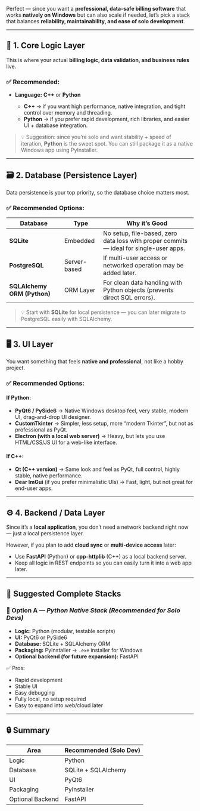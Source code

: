 Perfect — since you want a **professional, data-safe billing software** that works **natively on Windows** but can also scale if needed, let’s pick a stack that balances **reliability, maintainability, and ease of solo development**.

---

## 🧠 1. Core Logic Layer

This is where your actual **billing logic, data validation, and business rules** live.

### ✅ Recommended:

* **Language:** **C++** or **Python**

  * **C++** → if you want high performance, native integration, and tight control over memory and threading.
  * **Python** → if you prefer rapid development, rich libraries, and easier UI + database integration.

> 💡 Suggestion: since you’re solo and want stability + speed of iteration, **Python** is the sweet spot. You can still package it as a native Windows app using PyInstaller.

---

## 🗃️ 2. Database (Persistence Layer)

Data persistence is your top priority, so the database choice matters most.

### ✅ Recommended Options:

| Database                    | Type         | Why it’s Good                                                                          |
| --------------------------- | ------------ | -------------------------------------------------------------------------------------- |
| **SQLite**                  | Embedded     | No setup, file-based, zero data loss with proper commits — ideal for single-user apps. |
| **PostgreSQL**              | Server-based | If multi-user access or networked operation may be added later.                        |
| **SQLAlchemy ORM (Python)** | ORM Layer    | For clean data handling with Python objects (prevents direct SQL errors).              |

> 💡 Start with **SQLite** for local persistence — you can later migrate to PostgreSQL easily with SQLAlchemy.

---

## 🖥️ 3. UI Layer

You want something that feels **native and professional**, not like a hobby project.

### ✅ Recommended Options:

#### If Python:

* **PyQt6 / PySide6** → Native Windows desktop feel, very stable, modern UI, drag-and-drop UI designer.
* **CustomTkinter** → Simpler, less setup, more “modern Tkinter”, but not as professional as PyQt.
* **Electron (with a local web server)** → Heavy, but lets you use HTML/CSS/JS UI for a web-like interface.

#### If C++:

* **Qt (C++ version)** → Same look and feel as PyQt, full control, highly stable, native performance.
* **Dear ImGui** (if you prefer minimalistic UIs) → Fast, light, but not great for end-user apps.

---

## ⚙️ 4. Backend / Data Layer

Since it’s a **local application**, you don’t need a network backend right now — just a local persistence layer.

However, if you plan to add **cloud sync** or **multi-device access** later:

* Use **FastAPI** (Python) or **cpp-httplib** (C++) as a local backend server.
* Keep all logic in REST endpoints so you can easily turn it into a web app later.

---

## 🧩 Suggested Complete Stacks

### 🥇 Option A — *Python Native Stack (Recommended for Solo Devs)*

* **Logic:** Python (modular, testable scripts)
* **UI:** PyQt6 or PySide6
* **Database:** SQLite + SQLAlchemy ORM
* **Packaging:** PyInstaller → `.exe` installer for Windows
* **Optional backend (for future expansion):** FastAPI

✅ Pros:

* Rapid development
* Stable UI
* Easy debugging
* Fully local, no setup required
* Easy to expand into web/cloud later


---

## 🔒 Summary

| Area             | Recommended (Solo Dev) |
| ---------------- | ---------------------- |
| Logic            | Python                 |
| Database         | SQLite + SQLAlchemy    |
| UI               | PyQt6                  |
| Packaging        | PyInstaller            |
| Optional Backend | FastAPI                |

